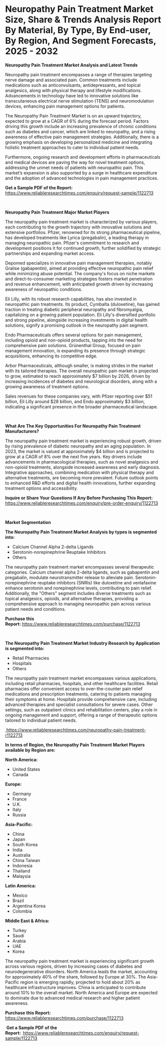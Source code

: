 <p><h1>Neuropathy Pain Treatment Market Size, Share & Trends Analysis Report By Material, By Type, By End-user, By Region, And Segment Forecasts, 2025 - 2032</h1></p><p><strong>Neuropathy Pain Treatment Market Analysis and Latest Trends</strong></p>
<p><p>Neuropathy pain treatment encompasses a range of therapies targeting nerve damage and associated pain. Common treatments include medications such as anticonvulsants, antidepressants, and topical analgesics, along with physical therapy and lifestyle modifications. Advancements in technology have led to innovative solutions like transcutaneous electrical nerve stimulation (TENS) and neuromodulation devices, enhancing pain management options for patients.</p><p>The Neuropathy Pain Treatment Market is on an upward trajectory, expected to grow at a CAGR of 6% during the forecast period. Factors driving this growth include an increasing prevalence of chronic conditions such as diabetes and cancer, which are linked to neuropathy, and a rising awareness of effective pain management strategies. Additionally, there is a growing emphasis on developing personalized medicine and integrating holistic treatment approaches to cater to individual patient needs.</p><p>Furthermore, ongoing research and development efforts in pharmaceuticals and medical devices are paving the way for novel treatment options, addressing the unmet needs of patients with neuropathic pain. This market’s expansion is also supported by a surge in healthcare expenditure and the adoption of advanced technologies in pain management practices.</p></p>
<p><strong>Get a Sample PDF of the Report:&nbsp;</strong> <a href="https://www.reliableresearchtimes.com/enquiry/request-sample/1122713?utm_campaign=2275&utm_medium=2&utm_source=Github&utm_content=ia&utm_term=12042025&utm_id=neuropathy-pain-treatment">https://www.reliableresearchtimes.com/enquiry/request-sample/1122713</a></p>
<p>&nbsp;</p>
<p><strong>Neuropathy Pain Treatment Major Market Players</strong></p>
<p><p>The neuropathy pain treatment market is characterized by various players, each contributing to the growth trajectory with innovative solutions and extensive portfolios. Pfizer, renowned for its strong pharmaceutical pipeline, has developed treatments like Lyrica (pregabalin), a leading therapy in managing neuropathic pain. Pfizer's commitment to research and development positions it for continued growth, further solidified by strategic partnerships and expanding market access.</p><p>Depomed specializes in innovative pain management therapies, notably Gralise (gabapentin), aimed at providing effective neuropathic pain relief while minimizing abuse potential. The company's focus on niche markets and direct-to-consumer marketing strategies fosters market penetration and revenue enhancement, with anticipated growth driven by increasing awareness of neuropathic conditions.</p><p>Eli Lilly, with its robust research capabilities, has also invested in neuropathic pain treatments. Its product, Cymbalta (duloxetine), has gained traction in treating diabetic peripheral neuropathy and fibromyalgia, capitalizing on a growing patient population. Eli Lilly's diversified portfolio and strong pipeline, alongside increasing investments in digital health solutions, signify a promising outlook in the neuropathy pain segment.</p><p>Endo Pharmaceuticals offers several options for pain management, including opioid and non-opioid products, tapping into the need for comprehensive pain solutions. Grünenthal Group, focused on pain management innovation, is expanding its presence through strategic acquisitions, enhancing its competitive edge.</p><p>Arbor Pharmaceuticals, although smaller, is making strides in the market with its tailored therapies. The overall neuropathic pain market is projected to grow, estimated to reach approximately $7 billion by 2026, driven by increasing incidences of diabetes and neurological disorders, along with a growing awareness of treatment options.</p><p>Sales revenues for these companies vary, with Pfizer reporting over $51 billion, Eli Lilly around $28 billion, and Endo approximately $3 billion, indicating a significant presence in the broader pharmaceutical landscape.</p></p>
<p>&nbsp;</p>
<p><strong>What Are The Key Opportunities For Neuropathy Pain Treatment Manufacturers?</strong></p>
<p><p>The neuropathy pain treatment market is experiencing robust growth, driven by rising prevalence of diabetic neuropathy and an aging population. In 2023, the market is valued at approximately $4 billion and is projected to grow at a CAGR of 8% over the next five years. Key drivers include advancements in pharmacological therapies, such as novel analgesics and non-opioid treatments, alongside increased awareness and early diagnosis. Integrative approaches, combining medication with physical therapy and alternative treatments, are becoming more prevalent. Future outlook points to enhanced R&D efforts and digital health innovations, further expanding treatment options and accessibility.</p></p>
<p><strong>Inquire or Share Your Questions If Any Before Purchasing This Report:</strong> <a href="https://www.reliableresearchtimes.com/enquiry/pre-order-enquiry/1122713?utm_campaign=2275&utm_medium=2&utm_source=Github&utm_content=ia&utm_term=12042025&utm_id=neuropathy-pain-treatment">https://www.reliableresearchtimes.com/enquiry/pre-order-enquiry/1122713</a></p>
<p>&nbsp;</p>
<p><strong>Market Segmentation</strong></p>
<p><strong>The Neuropathy Pain Treatment Market Analysis by types is segmented into:</strong></p>
<p><ul><li>Calcium Channel Alpha 2-delta Ligands</li><li>Serotonin-norepinephrine Reuptake Inhibitors</li><li>Others</li></ul></p>
<p><p>The neuropathy pain treatment market encompasses several therapeutic categories. Calcium channel alpha 2-delta ligands, such as gabapentin and pregabalin, modulate neurotransmitter release to alleviate pain. Serotonin-norepinephrine reuptake inhibitors (SNRIs) like duloxetine and venlafaxine enhance serotonin and norepinephrine levels, contributing to pain relief. Additionally, the "Others" segment includes diverse treatments such as topical analgesics, opioids, and alternative therapies, providing a comprehensive approach to managing neuropathic pain across various patient needs and conditions.</p></p>
<p><strong>Purchase this Report:&nbsp;</strong><a href="https://www.reliableresearchtimes.com/purchase/1122713?utm_campaign=2275&utm_medium=2&utm_source=Github&utm_content=ia&utm_term=12042025&utm_id=neuropathy-pain-treatment">https://www.reliableresearchtimes.com/purchase/1122713</a></p>
<p>&nbsp;</p>
<p><strong>The Neuropathy Pain Treatment Market Industry Research by Application is segmented into:</strong></p>
<p><ul><li>Retail Pharmacies</li><li>Hospitals</li><li>Others</li></ul></p>
<p><p>The neuropathy pain treatment market encompasses various applications, including retail pharmacies, hospitals, and other healthcare facilities. Retail pharmacies offer convenient access to over-the-counter pain relief medications and prescription treatments, catering to patients managing their symptoms at home. Hospitals provide comprehensive care, including advanced therapies and specialist consultations for severe cases. Other settings, such as outpatient clinics and rehabilitation centers, play a role in ongoing management and support, offering a range of therapeutic options tailored to individual patient needs.</p></p>
<p><a href="https://www.reliableresearchtimes.com/neuropathy-pain-treatment-r1122713?utm_campaign=2275&utm_medium=2&utm_source=Github&utm_content=ia&utm_term=12042025&utm_id=neuropathy-pain-treatment">&nbsp;https://www.reliableresearchtimes.com/neuropathy-pain-treatment-r1122713</a></p>
<p><strong>In terms of Region, the Neuropathy Pain Treatment Market Players available by Region are:</strong></p>
<p>
    <p> <strong> North America: </strong>
        <ul>
            <li>United States</li>
            <li>Canada</li>
        </ul>
        </p> 
    <p> <strong> Europe: </strong>
        <ul>
            <li>Germany</li>
            <li>France</li>
            <li>U.K.</li>
            <li>Italy</li>
            <li>Russia</li>
        </ul>
        </p> 
    <p> <strong> Asia-Pacific: </strong>
        <ul>
            <li>China</li>
            <li>Japan</li>
            <li>South Korea</li>
            <li>India</li>
            <li>Australia</li>
            <li>China Taiwan</li>
            <li>Indonesia</li>
            <li>Thailand</li>
            <li>Malaysia</li>
        </ul>
        </p> 
    <p> <strong> Latin America: </strong>
        <ul>
            <li>Mexico</li>
            <li>Brazil</li>
            <li>Argentina Korea</li>
            <li>Colombia</li>
        </ul>
        </p> 
    <p> <strong> Middle East & Africa: </strong>
        <ul>
            <li>Turkey</li>
            <li>Saudi</li>
            <li>Arabia</li>
            <li>UAE</li>
            <li>Korea</li>
        </ul>
    </p>
    </p>
<p><p>The neuropathy pain treatment market is experiencing significant growth across various regions, driven by increasing cases of diabetes and neurodegenerative disorders. North America leads the market, accounting for approximately 40% of the share, followed by Europe at 30%. The Asia-Pacific region is emerging rapidly, projected to hold about 20% as healthcare infrastructure improves. China is anticipated to contribute around 10% to the overall market. North America and Europe are expected to dominate due to advanced medical research and higher patient awareness.</p></p>
<p><strong>Purchase this Report: </strong><a href="https://www.reliableresearchtimes.com/purchase/1122713?utm_campaign=2275&utm_medium=2&utm_source=Github&utm_content=ia&utm_term=12042025&utm_id=neuropathy-pain-treatment">https://www.reliableresearchtimes.com/purchase/1122713</a></p>
<p>&nbsp;<strong>Get a Sample PDF of the Report:&nbsp;&nbsp;</strong><a href="https://www.reliableresearchtimes.com/enquiry/request-sample/1122713?utm_campaign=2275&utm_medium=2&utm_source=Github&utm_content=ia&utm_term=12042025&utm_id=neuropathy-pain-treatment">https://www.reliableresearchtimes.com/enquiry/request-sample/1122713</a></p>
<p><strong></strong></p>
<p><p></p><p></p><p></p></p>